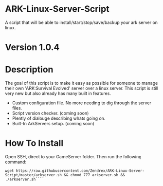 # ARK-Linux-Server-Script
A script that will be able to install/start/stop/save/backup your ark server on linux.

# Version 1.0.4

# Description
The goal of this script is to make it easy as possible for someone to manage their own 'ARK:Survival Evolved' server over a linux server. This script is still very new but also already has many built in features.

- Custom configuration file. No more needing to dig through the server files.
- Script version checker. (coming soon)
- Plently of dialouge describing whats going on.
- Built-In ArkServers setup. (coming soon)

# How To Install

Open SSH, direct to your GameServer folder. Then run the following command:
````
wget https://raw.githubusercontent.com/Zendrex/ARK-Linux-Server-Script/master/arkserver.sh && chmod 777 arkserver.sh && ./arkserver.sh````
